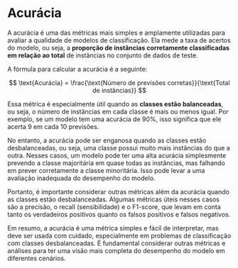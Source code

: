 # Acurácia

A acurácia é uma das métricas mais simples e amplamente utilizadas para avaliar a qualidade de modelos de classificação. Ela mede a taxa de acertos do modelo, ou seja, a **proporção de instâncias corretamente classificadas em relação ao total** de instâncias no conjunto de dados de teste.

A fórmula para calcular a acurácia é a seguinte:

$$
\text{Acurácia} = \frac{\text{Número de previsões corretas}}{\text{Total de instâncias}}
$$

Essa métrica é especialmente útil quando as **classes estão balanceadas**, ou seja, o número de instâncias em cada classe é mais ou menos igual. Por exemplo, se um modelo tem uma acurácia de 90%, isso significa que ele acerta 9 em cada 10 previsões.

No entanto, a acurácia pode ser enganosa quando as classes estão desbalanceadas, ou seja, uma classe possui muito mais instâncias do que a outra. Nesses casos, um modelo pode ter uma alta acurácia simplesmente prevendo a classe majoritária em quase todas as instâncias, mas falhando em prever corretamente a classe minoritária. Isso pode levar a uma avaliação inadequada do desempenho do modelo.

Portanto, é importante considerar outras métricas além da acurácia quando as classes estão desbalanceadas. Algumas métricas úteis nesses casos são a precisão, o recall (sensibilidade) e o F1-score, que levam em conta tanto os verdadeiros positivos quanto os falsos positivos e falsos negativos.

Em resumo, a acurácia é uma métrica simples e fácil de interpretar, mas deve ser usada com cuidado, especialmente em problemas de classificação com classes desbalanceadas. É fundamental considerar outras métricas e análises para ter uma visão mais completa do desempenho do modelo em diferentes cenários.
